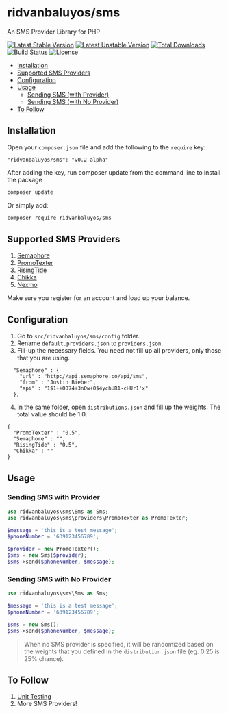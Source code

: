 ridvanbaluyos/sms
=======

An SMS Provider Library for PHP 

[![Latest Stable Version](https://poser.pugx.org/ridvanbaluyos/sms/v/stable)](https://packagist.org/packages/ridvanbaluyos/sms)
[![Latest Unstable Version](https://poser.pugx.org/ridvanbaluyos/sms/v/unstable)](https://packagist.org/packages/ridvanbaluyos/sms)
[![Total Downloads](https://poser.pugx.org/ridvanbaluyos/sms/downloads)](https://packagist.org/packages/ridvanbaluyos/sms)
[![Build Status](https://scrutinizer-ci.com/g/ridvanbaluyos/sms-providers/badges/build.png?b=master)](https://scrutinizer-ci.com/g/ridvanbaluyos/sms-providers/build-status/master)
[![License](https://poser.pugx.org/ridvanbaluyos/sms/license)](https://packagist.org/packages/ridvanbaluyos/sms)

- [Installation](#installation)
- [Supported SMS Providers](#supported-sms-providers)
- [Configuration](#configuration)
- [Usage](#usage)
    - [Sending SMS (with Provider)](#sending-sms-with-provider)
    - [Sending SMS (with No Provider)](#sending-sms-with-no-provider)
- [To Follow](#to-follow)
    
    
## Installation ##
Open your `composer.json` file and add the following to the `require` key:

    "ridvanbaluyos/sms": "v0.2-alpha"

After adding the key, run composer update from the command line to install the package

```bash
composer update
```

Or simply add:
```bash
composer require ridvanbaluyos/sms
```

## Supported SMS Providers ##
1. [Semaphore](http://semaphore.co/)
2. [PromoTexter](http://www.promotexter.com/)
3. [RisingTide](http://www.risingtide.ph/)
4. [Chikka](http://api.chikka.com/)
5. [Nexmo](https://www.nexmo.com)

Make sure you register for an account and load up your balance. 

## Configuration ##
1. Go to `src/ridvanbaluyos/sms/config` folder.
2. Rename `default.providers.json` to `providers.json`.
3. Fill-up the necessary fields. You need not fill up all providers, only those that you are using.
```
  "Semaphore" : {
    "url" : "http://api.semaphore.co/api/sms",
    "from" : "Justin Bieber",
    "api" : "1$1++0074+3n0w+0$4ychUR1-cHUr1'x"
  },
```
4. In the same folder, open `distributions.json` and fill up the weights. The total value should be 1.0.
```
{
  "PromoTexter" : "0.5",
  "Semaphore" : "",
  "RisingTide" : "0.5",
  "Chikka" : ""
}
```

## Usage ##
### Sending SMS with Provider ###
```php
use ridvanbaluyos\sms\Sms as Sms;
use ridvanbaluyos\sms\providers\PromoTexter as PromoTexter;

$message = 'this is a test message';
$phoneNumber = '639123456789';

$provider = new PromoTexter();
$sms = new Sms($provider);
$sms->send($phoneNumber, $message);
```
### Sending SMS with No Provider ###
```php
use ridvanbaluyos\sms\Sms as Sms;

$message = 'this is a test message';
$phoneNumber = '639123456789';

$sms = new Sms();
$sms->send($phoneNumber, $message);
```
>When no SMS provider is specified, it will be randomized based on the weights that you defined in the `distribution.json` file (eg. 0.25 is 25% chance).

## To Follow ##
1. [Unit Testing](http://codeception.com/)
2. More SMS Providers!
